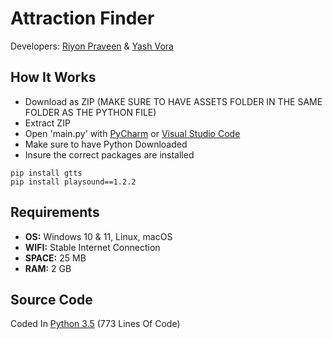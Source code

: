 # Attraction Finder
Developers: [Riyon Praveen](https://github.com/skyy-rad) & [Yash Vora](https://github.com/yashvora317)

## How It Works
* Download as ZIP (MAKE SURE TO HAVE ASSETS FOLDER IN THE SAME FOLDER AS THE PYTHON FILE)
* Extract ZIP
* Open 'main.py' with [PyCharm](https://www.jetbrains.com/pycharm/download/#section=windows) or [Visual Studio Code](https://code.visualstudio.com/)
* Make sure to have Python Downloaded
* Insure the correct packages are installed
```
pip install gtts
pip install playsound==1.2.2
```

## Requirements
* **OS:** Windows 10 & 11, Linux, macOS
* **WIFI:** Stable Internet Connection
* **SPACE:** 25 MB
* **RAM:** 2 GB

## Source Code
Coded In [Python 3.5](https://github.com/skyy-rad/AttractionFinder/blob/main/sources/sourcecode.py) (773 Lines Of Code)
